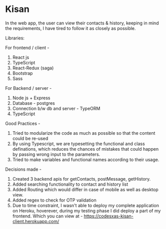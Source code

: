 # Kisan

In the web app, the user can view their contacts & history, keeping in mind the requirements, I have tired to follow it as closely as possible.

Libraries:

For frontend / client -

1. React js
2. TypeScript
3. React-Redux (saga)
4. Bootstrap
5. Sass


For Backend / server -

1. Node js + Express
2. Database - postgres
3. Connection b/w db and server - TypeORM
4. TypeScript

Good Practices -

1. Tried to modularize the code as much as possible so that the content could be re-used
2. By using Typescript, we are typesetting the functional and class definations, which reduces the chances of mistakes that could happen by passing wrong input to the parameters.
3. Tried to make variables and functional names according to their usage.

Decisions made - 

1. Created 3 backend apis for getContacts, postMessage, getHistory.
2. Added searching functionality to contact and history list
3. Added Routing which would differ in case of mobile as well as desktop view.
4. Added regex to check for OTP validation
5. Due to time constraint, I wasn't able to deploy my complete application on Heroku, hoverever, during my testing phase I did deploy a part of my frontend. Which you can view at - https://codesxas-kisan-client.herokuapp.com/
